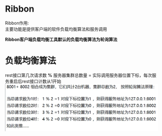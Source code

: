 # Ribbon
Ribbon作用:  
主要功能是提供客户端的软件负载均衡算法和服务调用  

**Ribbon客户端负载均衡工具默认的负载均衡算法为轮询算法**  

# 负载均衡算法  
rest接口第几次请求数 **%**  服务器集群总数量 = 实际调用服务器位置下标，每次服务重启后rest接口计数从1开始  
![img.png](img.png)
